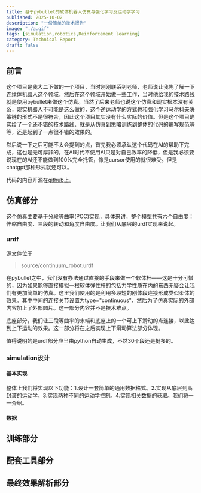 ```yaml
---
title: 基于pybullet的软体机器人仿真与强化学习反运动学学习
published: 2025-10-02
description: "一份简单的技术报告"
image: "./a.gif"
tags: [simulation,robotics,Reinforcement learning]
category: Technical Report
draft: false
---
```


## 前言

这个项目是我大二下做的一个项目，当时刚刚联系到老师，老师说让我先了解一下连续体机器人这个领域，然后在这个领域开始做一些工作，当时他给我的技术路线就是使用pybullet来做这个仿真。当然了后来老师也说这个仿真和现实根本没有关系，现实机器人不可能是这么做的，这个逆运动学的方式也和强化学习马尔科夫决策链的形式不是很符合，因此这个项目其实没有什么实际的价值。但是这个项目确实给了一个还不错的技术路线，就是从仿真到策略训练到整体的代码的编写规范等等，还是起到了一点很不错的效果的。

然后说一下之后可能不太会提到的点，首先我必须承认这个代码在AI的帮助下完成，这也是无可厚非的，在AI时代不使用AI只是对自己效率的降低，但是我必须要说现在的AI还不能做到100%完全托管，像是cursor使用的就很难受。但是chatgpt那种形式就还可以。

代码的内容开源在[github](https://github.com/Tosania/pybullet-based-control-of-continuum-robots-using-RL)上。

## 仿真部分

这个仿真主要基于分段等曲率(PCC)实现，具体来讲，整个模型共有六个自由度：伸缩自由度、三段的转动和角度自由度。让我们从底层的urdf实现来说起。

### urdf

源文件位于

> source/continuum_robot.urdf

在pybullet之中，我们没有办法通过直接的手段来做一个软体杆——这是十分可惜的，因为如果能够直接模拟一根软体弹性杆的包括力学性质在内的东西无疑会让我们有更加简单的仿真。这里我们使用的是利用多段短的刚体段连接形成类似柔体的效果。其中中间的连接关节设置为type="continuous"，然后为了仿真实际的外部内容加上了外部圆片。这一部分内容并不是技术难点。

底座部分，我们让三段等曲率的末端和底座上的一个可上下滑动的点连接，以此达到上下运动的效果。这一部分将在之后实现上下滑动算法部分体现。

值得说明的是urdf部分应当由python自动生成，不然30个段还是挺多的。

### simulation设计

#### 基本实现

整体上我们将实现以下功能：1.设计一套简单的通用数据格式。2.实现从底层到高封装的运动学，3.实现两种不同的运动学控制。4.实现相关数据的获取。我们将一一介绍。

#### 数据

## 训练部分

## 配套工具部分

## 最终效果解析部分
